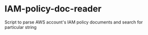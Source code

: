# IAM-policy-doc-reader
Script to parse AWS account's IAM policy documents and search for particular string
